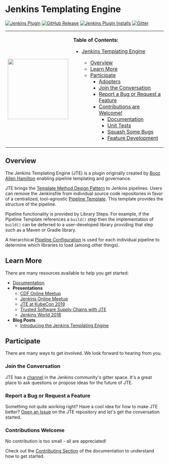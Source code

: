 # Jenkins Templating Engine

[![Jenkins Plugin](https://img.shields.io/jenkins/plugin/v/templating-engine.svg)](https://plugins.jenkins.io/templating-engine)
[![GitHub Release](https://img.shields.io/github/v/release/jenkinsci/templating-engine-plugin.svg?label=release)](https://github.com/jenkinsci/templating-engine-plugin/releases/latest)
[![Jenkins Plugin Installs](https://img.shields.io/jenkins/plugin/i/templating-engine.svg?color=blue)](https://plugins.jenkins.io/templating-engine)
[![Gitter](https://badges.gitter.im/jenkinsci/templating-engine-plugin.svg)](https://gitter.im/jenkinsci/templating-engine-plugin)

<table border="0">
  <tr>
  <td>
    <div align="center">
       <img src="docs/jte.png" width="192">
    </div>
  </td>
  <td>



**Table of Contents:**

- [Jenkins Templating Engine](#jenkins-templating-engine)
  - [Overview](#overview)
  - [Learn More](#learn-more)
  - [Participate](#participate)
    - [Adopters](#adopters)
    - [Join the Conversation](#join-the-conversation)
    - [Report a Bug or Request a Feature](#report-a-bug-or-request-a-feature)
    - [Contributions are Welcome!](#contributions-are-welcome)
      - [Documentation](#documentation)
      - [Unit Tests](#unit-tests)
      - [Squash Some Bugs](#squash-some-bugs)
      - [Feature Development](#feature-development)

  </td>
  </tr>

</table>

## Overview

The Jenkins Templating Engine (JTE) is a plugin originally created by [Booz Allen Hamilton](https://www.boozallen.com/) enabling pipeline templating and governance.

JTE brings the [Template Method Design Pattern](https://refactoring.guru/design-patterns/template-method) to Jenkins pipelines.
Users can remove the Jenkinsfile from individual source code repositories in favor of a centralized, tool-agnostic [Pipeline Template](https://jenkinsci.github.io/templating-engine-plugin/2.5/concepts/pipeline-templates/).
This template provides the structure of the pipeline.

Pipeline functionality is provided by Library Steps.
For example, if the Pipeline Template references a `build()` step then the implementation of `build()` can be deferred to a user-developed library providing that step such as a Maven or Gradle library.

A hierarchical [Pipeline Configuration](https://jenkinsci.github.io/templating-engine-plugin/2.5/concepts/pipeline-configuration/) is used for each individual pipeline to determine which libraries to load (among other things).

## Learn More

There are many resources available to help you get started:

- [Documentation](https://jenkinsci.github.io/templating-engine-plugin)
- **Presentations**
  - [CDF Online Meetup](https://www.youtube.com/watch?v=FYLaoqn0pDE)
  - [Jenkins Online Meetup](https://www.youtube.com/watch?v=pz_kPpb9C1w&feature=youtu.be)
  - [JTE at KubeCon 2019](https://www.youtube.com/watch?v=OClSwxhsspA)
  - [Trusted Software Supply Chains with JTE](https://www.youtube.com/watch?v=TMxUAi3XXOg&list=PLj6h78yzYM2MGKo_LNRA-lhxlNXwiDJDT&index=5&t=0s)
  - [Jenkins World 2018](https://www.youtube.com/watch?v=BM9Vmsh2iMI)
- **Blog Posts**
  - [Introducing the Jenkins Templating Engine](https://jenkins.io/blog/2019/05/09/templating-engine/)

## Participate

There are many ways to get involved. We look forward to hearing from you.

### Join the Conversation

JTE has a [channel](https://gitter.im/jenkinsci/templating-engine-plugin) in the Jenkins community's gitter space.
It's a great place to ask questions or propose ideas for the future of JTE.

### Report a Bug or Request a Feature

Something not quite working right? Have a cool idea for how to make JTE better?
[Open an Issue](https://github.com/jenkinsci/templating-engine-plugin/issues/new/choose) on the JTE repository and let's get the conversation started.

### Contributions Welcome

No contribution is too small - all are appreciated!

Check out the [Contributing Section](https://jenkinsci.github.io/templating-engine-plugin/2.5/contributing/fork-based/) of the documentation to understand how to get started.
